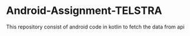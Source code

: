 # Android-Assignment-TELSTRA
This repository consist of android code in kotlin to fetch the data from api
